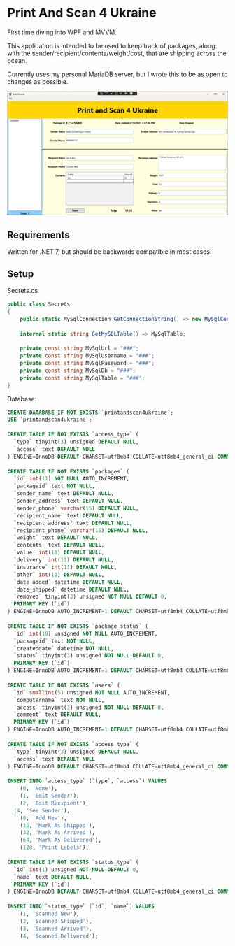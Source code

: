 # Print And Scan 4 Ukraine

First time diving into WPF and MVVM.

This application is intended to be used to keep track of packages, along with the sender/recipient/contents/weight/cost, that are shipping across the ocean.

Currently uses my personal MariaDB server, but I wrote this to be as open to changes as possible.

<img src="https://github.com/miroppb/PrintAndScan4Ukraine/blob/master/PrintAndScan4Ukraine/Images/ScanWindow.png?raw=true" alt="Screenshot" width="700"/>

## Requirements
Written for .NET 7, but should be backwards compatible in most cases.

## Setup
Secrets.cs
```csharp
public class Secrets
{
    public static MySqlConnection GetConnectionString() => new MySqlConnection($"Server={MySqlUrl};Database={MySqlDb};Uid={MySqlUsername};Pwd={MySqlPassword};");

    internal static string GetMySQLTable() => MySqlTable;

    private const string MySqlUrl = "###";
    private const string MySqlUsername = "###";
    private const string MySqlPassword = "###";
    private const string MySqlDb = "###";
    private const string MySqlTable = "###";
}
```

Database:
```sql
CREATE DATABASE IF NOT EXISTS `printandscan4ukraine`;
USE `printandscan4ukraine`;

CREATE TABLE IF NOT EXISTS `access_type` (
  `type` tinyint(3) unsigned DEFAULT NULL,
  `access` text DEFAULT NULL
) ENGINE=InnoDB DEFAULT CHARSET=utf8mb4 COLLATE=utf8mb4_general_ci COMMENT='For reference';

CREATE TABLE IF NOT EXISTS `packages` (
  `id` int(11) NOT NULL AUTO_INCREMENT,
  `packageid` text NOT NULL,
  `sender_name` text DEFAULT NULL,
  `sender_address` text DEFAULT NULL,
  `sender_phone` varchar(15) DEFAULT NULL,
  `recipient_name` text DEFAULT NULL,
  `recipient_address` text DEFAULT NULL,
  `recipient_phone` varchar(15) DEFAULT NULL,
  `weight` text DEFAULT NULL,
  `contents` text DEFAULT NULL,
  `value` int(11) DEFAULT NULL,
  `delivery` int(11) DEFAULT NULL,
  `insurance` int(11) DEFAULT NULL,
  `other` int(11) DEFAULT NULL,
  `date_added` datetime DEFAULT NULL,
  `date_shipped` datetime DEFAULT NULL,
  `removed` tinyint(3) unsigned NOT NULL DEFAULT 0,
  PRIMARY KEY (`id`)
) ENGINE=InnoDB AUTO_INCREMENT=1 DEFAULT CHARSET=utf8mb4 COLLATE=utf8mb4_general_ci;

CREATE TABLE IF NOT EXISTS `package_status` (
  `id` int(10) unsigned NOT NULL AUTO_INCREMENT,
  `packageid` text NOT NULL,
  `createddate` datetime NOT NULL,
  `status` tinyint(3) unsigned NOT NULL DEFAULT 0,
  PRIMARY KEY (`id`)
) ENGINE=InnoDB AUTO_INCREMENT=1 DEFAULT CHARSET=utf8mb4 COLLATE=utf8mb4_general_ci;

CREATE TABLE IF NOT EXISTS `users` (
  `id` smallint(5) unsigned NOT NULL AUTO_INCREMENT,
  `computername` text NOT NULL,
  `access` tinyint(3) unsigned NOT NULL DEFAULT 0,
  `comment` text DEFAULT NULL,
  PRIMARY KEY (`id`)
) ENGINE=InnoDB AUTO_INCREMENT=1 DEFAULT CHARSET=utf8mb4 COLLATE=utf8mb4_general_ci;

CREATE TABLE IF NOT EXISTS `access_type` (
  `type` tinyint(3) unsigned DEFAULT NULL,
  `access` text DEFAULT NULL
) ENGINE=InnoDB DEFAULT CHARSET=utf8mb4 COLLATE=utf8mb4_general_ci COMMENT='For reference';

INSERT INTO `access_type` (`type`, `access`) VALUES
	(0, 'None'),
	(1, 'Edit Sender'),
	(2, 'Edit Recipient'),
  (4, 'See Sender'),
	(8, 'Add New'),
	(16, 'Mark As Shipped'),
	(32, 'Mark As Arrived'),
	(64, 'Mark As Delivered'),
	(128, 'Print Labels');

CREATE TABLE IF NOT EXISTS `status_type` (
  `id` int(1) unsigned NOT NULL DEFAULT 0,
  `name` text DEFAULT NULL,
  PRIMARY KEY (`id`)
) ENGINE=InnoDB DEFAULT CHARSET=utf8mb4 COLLATE=utf8mb4_general_ci COMMENT='For reference';

INSERT INTO `status_type` (`id`, `name`) VALUES
	(1, 'Scanned New'),
	(2, 'Scanned Shipped'),
	(3, 'Scanned Arrived'),
	(4, 'Scanned Delivered');
```